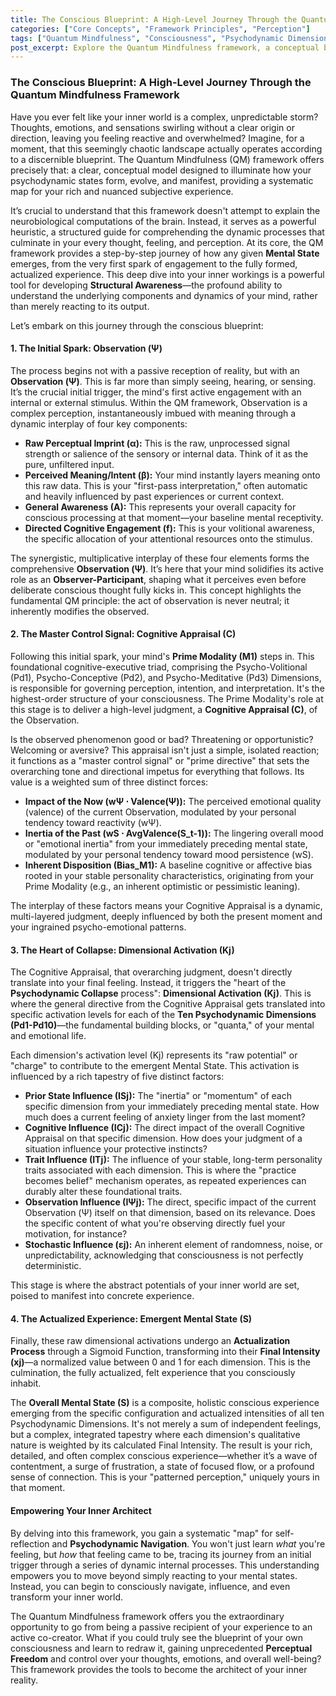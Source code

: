 ```yaml
---
title: The Conscious Blueprint: A High-Level Journey Through the Quantum Mindfulness Framework
categories: ["Core Concepts", "Framework Principles", "Perception"]
tags: ["Quantum Mindfulness", "Consciousness", "Psychodynamic Dimensions", "Mindfulness Practices", "Self-Mastery", "Emotional Intelligence", "Perceptual Freedom", "Cognitive Collapse", "Observer-Participant"]
post_excerpt: Explore the Quantum Mindfulness framework, a conceptual blueprint for understanding how your inner world is constructed. This post guides you through the intricate process from initial Observation to the emergence of a fully formed Mental State, revealing how you can gain "structural awareness" to consciously navigate and shape your experience.
---
```


### The Conscious Blueprint: A High-Level Journey Through the Quantum Mindfulness Framework

Have you ever felt like your inner world is a complex, unpredictable storm? Thoughts, emotions, and sensations swirling without a clear origin or direction, leaving you feeling reactive and overwhelmed? Imagine, for a moment, that this seemingly chaotic landscape actually operates according to a discernible blueprint. The Quantum Mindfulness (QM) framework offers precisely that: a clear, conceptual model designed to illuminate how your psychodynamic states form, evolve, and manifest, providing a systematic map for your rich and nuanced subjective experience.

It’s crucial to understand that this framework doesn't attempt to explain the neurobiological computations of the brain. Instead, it serves as a powerful heuristic, a structured guide for comprehending the dynamic processes that culminate in your every thought, feeling, and perception. At its core, the QM framework provides a step-by-step journey of how any given **Mental State** emerges, from the very first spark of engagement to the fully formed, actualized experience. This deep dive into your inner workings is a powerful tool for developing **Structural Awareness**—the profound ability to understand the underlying components and dynamics of your mind, rather than merely reacting to its output.

Let’s embark on this journey through the conscious blueprint:

#### 1. The Initial Spark: Observation (Ψ)

The process begins not with a passive reception of reality, but with an **Observation (Ψ)**. This is far more than simply seeing, hearing, or sensing. It’s the crucial initial trigger, the mind's first active engagement with an internal or external stimulus. Within the QM framework, Observation is a complex perception, instantaneously imbued with meaning through a dynamic interplay of four key components:

*   **Raw Perceptual Imprint (α):** This is the raw, unprocessed signal strength or salience of the sensory or internal data. Think of it as the pure, unfiltered input.
*   **Perceived Meaning/Intent (β):** Your mind instantly layers meaning onto this raw data. This is your "first-pass interpretation," often automatic and heavily influenced by past experiences or current context.
*   **General Awareness (A):** This represents your overall capacity for conscious processing at that moment—your baseline mental receptivity.
*   **Directed Cognitive Engagement (f):** This is your volitional awareness, the specific allocation of your attentional resources onto the stimulus.

The synergistic, multiplicative interplay of these four elements forms the comprehensive **Observation (Ψ)**. It’s here that your mind solidifies its active role as an **Observer-Participant**, shaping what it perceives even before deliberate conscious thought fully kicks in. This concept highlights the fundamental QM principle: the act of observation is never neutral; it inherently modifies the observed.

#### 2. The Master Control Signal: Cognitive Appraisal (C)

Following this initial spark, your mind's **Prime Modality (M1)** steps in. This foundational cognitive-executive triad, comprising the Psycho-Volitional (Pd1), Psycho-Conceptive (Pd2), and Psycho-Meditative (Pd3) Dimensions, is responsible for governing perception, intention, and interpretation. It's the highest-order structure of your consciousness. The Prime Modality's role at this stage is to deliver a high-level judgment, a **Cognitive Appraisal (C)**, of the Observation.

Is the observed phenomenon good or bad? Threatening or opportunistic? Welcoming or aversive? This appraisal isn't just a simple, isolated reaction; it functions as a "master control signal" or "prime directive" that sets the overarching tone and directional impetus for everything that follows. Its value is a weighted sum of three distinct forces:

*   **Impact of the Now (wΨ ⋅ Valence(Ψ)):** The perceived emotional quality (valence) of the current Observation, modulated by your personal tendency toward reactivity (wΨ).
*   **Inertia of the Past (wS ⋅ AvgValence(S_t-1)):** The lingering overall mood or "emotional inertia" from your immediately preceding mental state, modulated by your personal tendency toward mood persistence (wS).
*   **Inherent Disposition (Bias_M1):** A baseline cognitive or affective bias rooted in your stable personality characteristics, originating from your Prime Modality (e.g., an inherent optimistic or pessimistic leaning).

The interplay of these factors means your Cognitive Appraisal is a dynamic, multi-layered judgment, deeply influenced by both the present moment and your ingrained psycho-emotional patterns.

#### 3. The Heart of Collapse: Dimensional Activation (Kj)

The Cognitive Appraisal, that overarching judgment, doesn't directly translate into your final feeling. Instead, it triggers the "heart of the **Psychodynamic Collapse** process": **Dimensional Activation (Kj)**. This is where the general directive from the Cognitive Appraisal gets translated into specific activation levels for each of the **Ten Psychodynamic Dimensions (Pd1-Pd10)**—the fundamental building blocks, or "quanta," of your mental and emotional life.

Each dimension's activation level (Kj) represents its "raw potential" or "charge" to contribute to the emergent Mental State. This activation is influenced by a rich tapestry of five distinct factors:

*   **Prior State Influence (ISj):** The "inertia" or "momentum" of each specific dimension from your immediately preceding mental state. How much does a current feeling of anxiety linger from the last moment?
*   **Cognitive Influence (ICj):** The direct impact of the overall Cognitive Appraisal on that specific dimension. How does your judgment of a situation influence your protective instincts?
*   **Trait Influence (ITj):** The influence of your stable, long-term personality traits associated with each dimension. This is where the "practice becomes belief" mechanism operates, as repeated experiences can durably alter these foundational traits.
*   **Observation Influence (IΨj):** The direct, specific impact of the current Observation (Ψ) itself on that dimension, based on its relevance. Does the specific content of what you're observing directly fuel your motivation, for instance?
*   **Stochastic Influence (εj):** An inherent element of randomness, noise, or unpredictability, acknowledging that consciousness is not perfectly deterministic.

This stage is where the abstract potentials of your inner world are set, poised to manifest into concrete experience.

#### 4. The Actualized Experience: Emergent Mental State (S)

Finally, these raw dimensional activations undergo an **Actualization Process** through a Sigmoid Function, transforming into their **Final Intensity (xj)**—a normalized value between 0 and 1 for each dimension. This is the culmination, the fully actualized, felt experience that you consciously inhabit.

The **Overall Mental State (S)** is a composite, holistic conscious experience emerging from the specific configuration and actualized intensities of all ten Psychodynamic Dimensions. It's not merely a sum of independent feelings, but a complex, integrated tapestry where each dimension's qualitative nature is weighted by its calculated Final Intensity. The result is your rich, detailed, and often complex conscious experience—whether it’s a wave of contentment, a surge of frustration, a state of focused flow, or a profound sense of connection. This is your "patterned perception," uniquely yours in that moment.

#### Empowering Your Inner Architect

By delving into this framework, you gain a systematic "map" for self-reflection and **Psychodynamic Navigation**. You won't just learn *what* you're feeling, but *how* that feeling came to be, tracing its journey from an initial trigger through a series of dynamic internal processes. This understanding empowers you to move beyond simply reacting to your mental states. Instead, you can begin to consciously navigate, influence, and even transform your inner world.

The Quantum Mindfulness framework offers you the extraordinary opportunity to go from being a passive recipient of your experience to an active co-creator. What if you could truly see the blueprint of your own consciousness and learn to redraw it, gaining unprecedented **Perceptual Freedom** and control over your thoughts, emotions, and overall well-being? This framework provides the tools to become the architect of your inner reality.